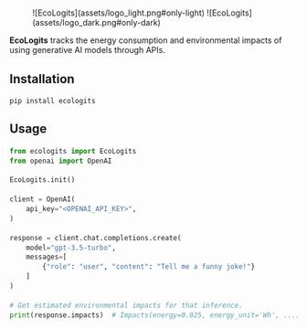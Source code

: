 #

<figure markdown="span">
  ![EcoLogits](assets/logo_light.png#only-light)
  ![EcoLogits](assets/logo_dark.png#only-dark)
</figure>

**EcoLogits** tracks the energy consumption and environmental impacts of using generative AI models through APIs.


## Installation

```shell
pip install ecologits
```


## Usage

```python
from ecologits import EcoLogits
from openai import OpenAI

EcoLogits.init()

client = OpenAI(
    api_key="<OPENAI_API_KEY>",
)

response = client.chat.completions.create(
    model="gpt-3.5-turbo",
    messages=[
        {"role": "user", "content": "Tell me a funny joke!"}
    ]
)

# Get estimated environmental impacts for that inference.
print(response.impacts)  # Impacts(energy=0.025, energy_unit='Wh', ...)
```
